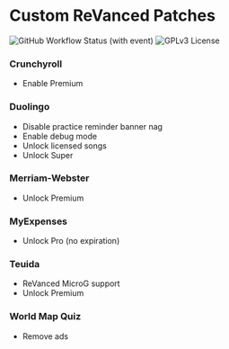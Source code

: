 # Custom ReVanced Patches

![GitHub Workflow Status (with event)](https://img.shields.io/github/actions/workflow/status/hoo-dles/revanced-custom-patches/release.yml)
![GPLv3 License](https://img.shields.io/badge/License-GPL%20v3-yellow.svg)

### Crunchyroll

- Enable Premium

### Duolingo

- Disable practice reminder banner nag
- Enable debug mode
- Unlock licensed songs
- Unlock Super

### Merriam-Webster

- Unlock Premium

### MyExpenses

- Unlock Pro (no expiration)

### Teuida

- ReVanced MicroG support
- Unlock Premium

### World Map Quiz

- Remove ads